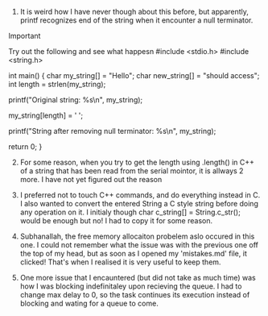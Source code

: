 1. It is weird how I have never though about this before, but apparently, printf recognizes end of the string
    when it encounter a null terminator.
> [!IMPORTANT]
> Try out the following and see what happesn
>#include <stdio.h>
>#include <string.h>
>
>int main() {
>  char my_string[] = "Hello";
>  char new_string[] = "should access";
>  int length = strlen(my_string);
>
>  printf("Original string: %s\n", my_string);
>
>  my_string[length] = ' ';
>
>  printf("String after removing null terminator: %s\n", my_string);
>
>  return 0;
>}

2. For some reason, when you try to get the length using .length() in C++ of a string that has been read from the serial
    mointor, it is allways 2 more. I have not yet figured out the reason

3. I preferred not to touch C++ commands, and do everything instead in C. I also wanted to convert the entered String 
    a C style string before doing any operation on it. I initialy though char c_string[] = String.c_str(); would be enough but no!
    I had to copy it for some reason.

4. Subhanallah, the free memory allocaiton probelem aslo occured in this one. I could not remember what the issue was with the previous one off the top of my head, but as soon as I opened my 'mistakes.md' file, it clicked! That's when I realised it is very useful to keep them.

5. One more issue that I encauntered (but did not take as much time) was how I was blocking indefinitaley upon recieving the queue. I had to change max delay to 0, so the task continues its execution instead of blocking and wating for a queue to come.



